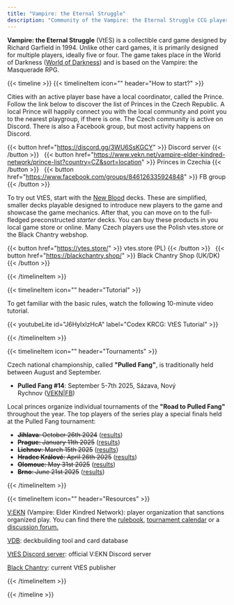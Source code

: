 ```yaml
---
title: "Vampire: the Eternal Struggle"
description: "Community of the Vampire: the Eternal Struggle CCG players in the Czech Republic"
---
```


**Vampire: the Eternal Struggle** (VtES) is a collectible card game designed by Richard Garfield in 1994. Unlike other card games,
it is primarily designed for multiple players, ideally five or four. The game takes place in the World of Darkness
 ([World of Darkness](www.worldofdarkness.com)) and is based on the Vampire: the Masquerade RPG.

{{< timeline >}}
{{< timelineItem icon="" header="How to start?" >}}

<p>
Cities with an active player base have a local coordinator, called the Prince. Follow the link below to discover
 the list of Princes in the Czech Republic. A local Prince will happily connect you with the local community and point
 you to the nearest playgroup, if there is one. The Czech community is active on Discord. There is also a Facebook
 group, but most activity happens on Discord.
</p>

 {{< button href="https://discord.gg/3WU6SsKGCY" >}}
 Discord&nbsp;server
 {{< /button >}}
 &nbsp;
 {{< button href="https://www.vekn.net/vampire-elder-kindred-network/prince-list?country=CZ&sort=location" >}}
 Princes&nbsp;in&nbsp;Czechia
 {{< /button >}}
 &nbsp;
 {{< button href="https://www.facebook.com/groups/846126335924848" >}}
   FB&nbsp;group
 {{< /button >}}

<p>To try out VtES, start with the <a href="https://www.blackchantry.com/products/vampire-the-eternal-struggle-fifth-edition/new-blood-introductory-decks-for-vampire-the-eternal-struggle/">New Blood</a>
decks. These are simplified, smaller decks playable designed to introduce new players to the game and showcase the game
mechanics. After that, you can move on to the full-fledged preconstructed <em>starter</em> decks. You can buy these products
in you local game store or online. Many Czech players use the Polish vtes.store or the Black Chantry webshop.
 </p>

 {{< button href="https://vtes.store/" >}}
  vtes.store&nbsp;(PL)
 {{< /button >}}
 &nbsp;
 {{< button href="https://blackchantry.shop/" >}}
  Black&nbsp;Chantry&nbsp;Shop&nbsp;(UK/DK)
 {{< /button >}}

<p></p>

{{< /timelineItem >}}

{{< timelineItem icon="" header="Tutorial" >}}

<p>
To get familiar with the basic rules, watch the following 10-minute video tutorial.
</p>

{{< youtubeLite id="J6HyIxIzHcA" label="Codex KRCG: VtES Tutorial" >}}

{{< /timelineItem >}}

{{< timelineItem icon="" header="Tournaments" >}}

<p>Czech national championship, called <strong>"Pulled Fang"</strong>, is traditionally held between August and September.</p>

<ul>
<li><strong>Pulled Fang #14</strong>: September 5-7th 2025, Sázava, Nový Rychnov&nbsp;(<a href="https://www.vekn.net/event-calendar/event/12421">VEKN</a>|<a href="https://www.facebook.com/events/700278652870661">FB</a>)</li>
</ul>

<p>Local princes organize individual tournaments of the <strong>"Road to Pulled Fang"</strong> throughout the year.
The top players of the series play a special finals held at the Pulled Fang tournament:</p>

<ul>
<li><s><strong>Jihlava</strong>: October 26th 2024</s> (<a href="https://www.vekn.net/event-calendar/event/11763">results</a>)</li>
<li><s><strong>Prague</strong>: January 11th 2025</s> (<a href="https://www.vekn.net/event-calendar/event/11952">results</a>)</li>
<li><s><strong>Lichnov</strong>: March 15th 2025</s> (<a href="https://www.vekn.net/event-calendar/event/12073">results</a>)</li>
<li><s><strong>Hradec Králové</strong>: April 26th 2025</s> (<a href="https://www.vekn.net/event-calendar/event/12229">results</a>)</li>
<li><s><strong>Olomouc</strong>: May 31st 2025</s> (<a href="https://www.vekn.net/event-calendar/event/12358">results</a>)</li>
<li><s><strong>Brno</strong>: June 21st 2025</s> (<a href="https://www.vekn.net/event-calendar/event/12357">results</a>)</li>
</ul>

{{< /timelineItem >}}

{{< timelineItem icon="" header="Resources" >}}

<p><a href="https://www.vekn.net">V:EKN</a> (Vampire: Elder Kindred Network): player organization that sanctions organized play. You can find there the <a href="https://www.vekn.net/rulebook">rulebook</a>,
 <a href="https://www.vekn.net/event-calendar">tournament calendar</a> or a
 <a href="https://www.vekn.net/forum">discussion forum.</a>
 </p>
<p><a href="https://vdb.im/">VDB</a>: deckbuilding tool and card database</p>
<p><a href="https://discord.gg/vampire-the-eternal-struggle-official-887471681277399091">VtES Discord server</a>: official V:EKN Discord server</p>
<p><a href="https://www.blackchantry.com/">Black Chantry</a>: current VtES publisher</p>

{{< /timelineItem >}}

{{< /timeline >}}
